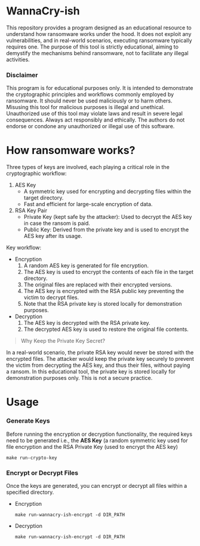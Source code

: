 # WannaCry-ish

This repository provides a program designed as an educational resource to understand how ransomware works under the hood. It does not exploit any vulnerabilities, and in real-world scenarios, executing ransomware typically requires one. The purpose of this tool is strictly educational, aiming to demystify the mechanisms behind ransomware, not to facilitate any illegal activities.

### Disclaimer 

This program is for educational purposes only. It is intended to demonstrate the cryptographic principles and workflows commonly employed by ransomware. It should never be used maliciously or to harm others. Misusing this tool for malicious purposes is illegal and unethical. Unauthorized use of this tool may violate laws and result in severe legal consequences. Always act responsibly and ethically. The authors do not endorse or condone any unauthorized or illegal use of this software.

# How ransomware works?

Three types of keys are involved, each playing a critical role in the cryptographic workflow:
1. AES Key
   - A symmetric key used for encrypting and decrypting files within the target directory.
   - Fast and efficient for large-scale encryption of data.
2. RSA Key Pair
   - Private Key (kept safe by the attacker): Used to decrypt the AES key in case the ransom is paid.
   - Public Key: Derived from the private key and is used to encrypt the AES key after its usage.

Key workflow:
- Encryption
  1. A random AES key is generated for file encryption.
  2. The AES key is used to encrypt the contents of each file in the target directory.
  3. The original files are replaced with their encrypted versions.
  4. The AES key is encrypted with the RSA public key preventing the victim to decrypt files.
  5. Note that the RSA private key is stored locally for demonstration purposes.
- Decryption
  1. The AES key is decrypted with the RSA private key.
  2. The decrypted AES key is used to restore the original file contents.

> Why Keep the Private Key Secret?

In a real-world scenario, the private RSA key would never be stored with the encrypted files. The attacker would keep the private key securely to prevent the victim from decrypting the AES key, and thus their files, without paying a ransom. In this educational tool, the private key is stored locally for demonstration purposes only. This is not a secure practice.

# Usage

### Generate Keys

Before running the encryption or decryption functionality, the required keys need to be generated i.e., the **AES Key** (a random symmetric key used for file encryption and the RSA Private Key (used to encrypt the AES key)

    make run-crypto-key

### Encrypt or Decrypt Files

Once the keys are generated, you can encrypt or decrypt all files within a specified directory.

- Encryption
  
      make run-wannacry-ish-encrypt -d DIR_PATH

- Decryption

      make run-wannacry-ish-encrypt -d DIR_PATH
